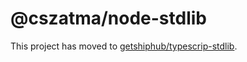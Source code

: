 # @cszatma/node-stdlib

This project has moved to [getshiphub/typescrip-stdlib](https://github.com/getshiphub/typescript-stdlib).
